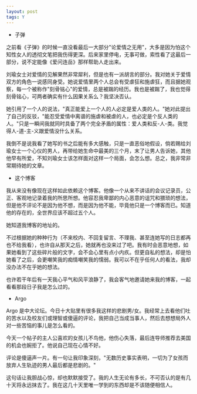 ```yaml
---
layout: post
tags: Y
---
```


- 子弹

之前看《子弹》的时候一直没看最后一大部分"论爱情之无用"，大多是因为怕这个知性女人的透彻文笔把我伤得更深。后来家里停电，无事可做，索性看了这最后一部分，说不定能像《爱问连岳》那样帮助人走出来。

刘瑜女士对爱情的见解果然非常犀利，但是也有一派胡言的部分。我对她关于爱情双方的角色一说感同身受。她说爱情里两个人总会有受虐狂和施虐狂，而且据她观察，每一个被称作"刻骨铭心"的爱情，总是被踹的经历。我也是被踹了，我也觉得刻骨铭心，可两者确实有什么因果关系么？我坚决否认。

她引用了一个人的说法，"真正能爱上一个人的人必定是爱人类的人。"她对此提出了自己的反驳，"能忍受爱情中离谱的施虐和被虐的人，也必定是个反人类的人。"只是一瞬间我就同时具备了两个完全矛盾的属性：爱人类和反-人-类。我觉得人-道-主-义跟爱情没什么关系。

我倒不是说我看了她写的书之后能有多大感触，只是一直恶俗地假设，倘若赐给刘瑜女士一个心仪的男人，再带给她生命中最美的三个月，末了让男人告诉她，其他他早有所爱，不知刘瑜女士该怎样面对这样一个局面，会怎么想。总之，我非常非常期待她的文章。

- 这个博客

我从来没有像现在这样如此依赖这个博客。他像一个从来不讲话的会议记录员，公正、客观地记录着我的所思所想。他容忍我卑鄙的内心恶意的诅咒和猥琐的想法，但是他不评论不是因为他不想，而是因为他不能，毕竟他只是一个博客而已。知道他的存在的，全世界应该不超过五个人。

她知道我博客的地址的。

不过根据她的种种行为（不来校内、不回复留言、不理我、甚至连她写的日志都再也不给我看），也许自从那天之后，她就再也没来过了吧。我有时会恶意地想，如果她看到了这些碎片般的文字，会不会心里有点小内疚。但更自私的想法，却是怕她看了之后，会更嘲笑我的痴情嘲笑我的懦弱。我可以不在乎任何人的看法，我却没办法不在乎她的想法。

也许若干年后有一天我心平气和风平浪静了，我会客气地邀请她来我的博客，一起看看那段日子我是怎么过的。

- Argo

Argo 是中大论坛。今日十大贴里有很多我这样的悲剧男/女。我经常上去看他们吐的苦水以及校友们或理智或傻逼的评论，我把自己当成当事人，然后去想想局外人对一些苦恼的事儿是怎么看的。

今天一个帖子的主人公喜欢的女孩儿不鸟他，他伤心失落，最后连导师推荐去美国的机会也婉拒了。他说自己现在心情不好。

评论是傻逼声一片。有一句让我印象深刻，"无数历史事实表明，一切为了女孩而放弃人生轨迹的男人最后都是悲剧的。"

这句话让我胆战心惊，却也默默接受了。我的人生无论有多长，不可否认的是有几十天将永远抹去了。我在这几十天里唯一学到的东西却是不该随便相信人。
